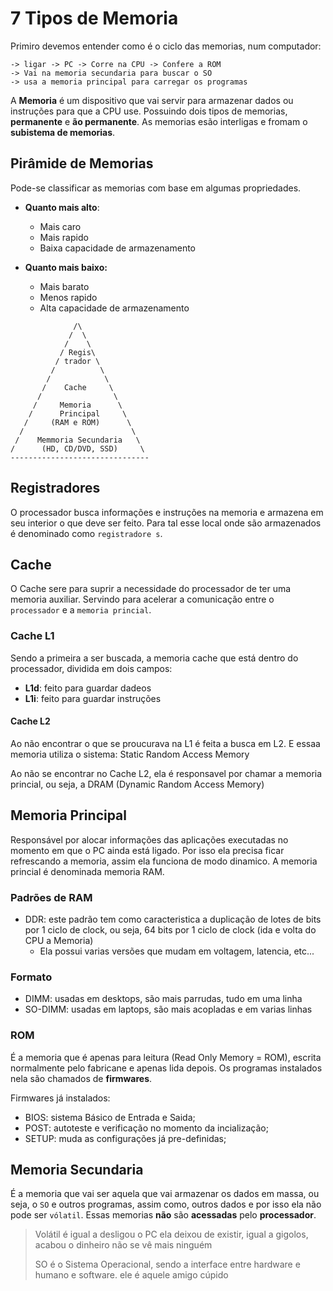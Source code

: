 # 7 Tipos de Memoria
Primiro devemos entender como é o ciclo das memorias, num computador:
```
-> ligar -> PC -> Corre na CPU -> Confere a ROM 
-> Vai na memoria secundaria para buscar o SO 
-> usa a memoria principal para carregar os programas
```

A **Memoria** é um dispositivo que vai servir para armazenar dados ou instruções para que a CPU use.
Possuindo dois tipos de memorias, **permanente** e **ão permanente**.
As memorias esão interligas e fromam o **subistema de memorias**.


## Pirâmide de Memorias 
Pode-se classificar as memorias com base em algumas propriedades.

- **Quanto mais alto**:
    - Mais caro 
    - Mais rapido
    - Baixa capacidade de armazenamento

- **Quanto mais baixo:** 
    - Mais barato
    - Menos rapido
    - Alta capacidade de armazenamento

```
              /\
             /  \
            /    \
           / Regis\
          / trador \
         /          \
        /            \ 
       /    Cache     \
      /                \
     /     Memoria      \
    /      Principal     \
   /     (RAM e ROM)      \
  /                        \
 /    Memmoria Secundaria   \
/      (HD, CD/DVD, SSD)     \
-------------------------------
```

## Registradores
O processador busca informações e instruções na memoria e armazena em seu interior o que deve ser feito.
Para tal esse local onde são armazenados é denominado como `registradore
s`.

## Cache 
O Cache sere para suprir a necessidade do processador de ter uma memoria auxiliar.
Servindo para acelerar a comunicação entre o `processador` e a `memoria princial`.
### Cache L1
Sendo a primeira a ser buscada, a memoria cache que está dentro do processador, dividida em dois campos:
- **L1d**: feito para guardar dadeos
- **L1i**: feito para guardar instruções
#### Cache L2 
Ao não encontrar o que se proucurava na L1 é feita a busca em L2.
E essaa memoria utiliza o sistema: Static Random Access Memory

Ao não se encontrar no Cache L2, ela é responsavel por chamar a memoria princial, ou seja, a DRAM (Dynamic Random Access Memory)

## Memoria Principal
Responsável por alocar informações das aplicações executadas no momento em que o PC ainda está ligado. Por isso ela precisa ficar refrescando a memoria, assim ela funciona de modo dinamico.
 A memoria princial é denominada memoria RAM. 
### Padrões de RAM  
 - DDR: este padrão tem como caracteristica a duplicação de lotes de bits por 1 ciclo de clock, ou seja, 64 bits por 1 ciclo de clock (ida e volta do CPU a Memoria)
    - Ela possui varias versões que mudam em voltagem, latencia, etc...
### Formato 
- DIMM: usadas em desktops, são mais parrudas, tudo em uma linha
- SO-DIMM: usadas em laptops, são mais acopladas e em varias linhas

### ROM
É a memoria que é apenas para leitura (Read Only Memory = ROM), escrita normalmente pelo fabricane e apenas lida depois. Os programas instalados nela são chamados de **firmwares**.

Firmwares já instalados:
- BIOS: sistema Básico de Entrada e Saida;
- POST: autoteste e verificação no momento da incialização;
- SETUP: muda as configurações já pre-definidas;
    
## Memoria Secundaria 
É a memoria que vai ser aquela que vai armazenar os dados em massa, ou seja, o `SO` e outros programas, assim como, outros dados e por isso ela não pode ser `vólatil`.
Essas memorias **não** são **acessadas** pelo **processador**.

> Volátil é igual a desligou o PC ela deixou de existir, igual a gigolos, acabou o dinheiro não se vê mais ninguém 
> 
> SO é o Sistema Operacional, sendo a interface entre hardware e humano e software. ele é aquele amigo cúpido

